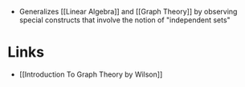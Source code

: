* Generalizes [[Linear Algebra]] and [[Graph Theory]] by observing special constructs that involve the notion of "independent sets" 

# Links 
* [[Introduction To Graph Theory by Wilson]]